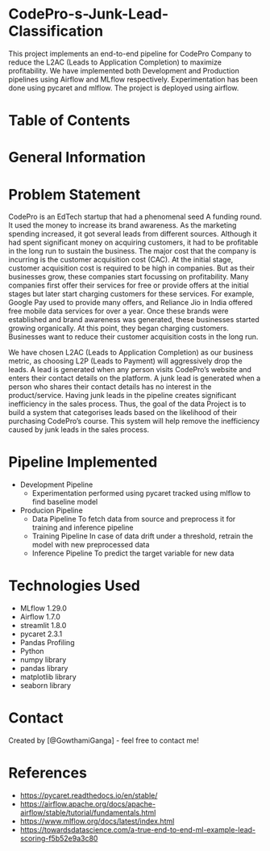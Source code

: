 # CodePro-s-Junk-Lead-Classification
This project implements an end-to-end pipeline for CodePro Company to reduce the L2AC (Leads to Application Completion) to maximize profitability. We have implemented both Development and Production pipelines using Airflow and MLflow respectively. Experimentation has been done using pycaret and mlflow. The project is deployed using airflow.

# Table of Contents
# General Information
# Problem Statement
CodePro is an EdTech startup that had a phenomenal seed A funding round. It used the money to increase its brand awareness. As the marketing spending increased, it got several leads from different sources. Although it had spent significant money on acquiring customers, it had to be profitable in the long run to sustain the business. The major cost that the company is incurring is the customer acquisition cost (CAC). At the initial stage, customer acquisition cost is required to be high in companies. But as their businesses grow, these companies start focussing on profitability. Many companies first offer their services for free or provide offers at the initial stages but later start charging customers for these services. For example, Google Pay used to provide many offers, and Reliance Jio in India offered free mobile data services for over a year. Once these brands were established and brand awareness was generated, these businesses started growing organically. At this point, they began charging customers. Businesses want to reduce their customer acquisition costs in the long run.

We have chosen L2AC (Leads to Application Completion) as our business metric, as choosing L2P (Leads to Payment) will aggressively drop the leads. A lead is generated when any person visits CodePro’s website and enters their contact details on the platform. A junk lead is generated when a person who shares their contact details has no interest in the product/service. Having junk leads in the pipeline creates significant inefficiency in the sales process. Thus, the goal of the data Project is to build a system that categorises leads based on the likelihood of their purchasing CodePro’s course. This system will help remove the inefficiency caused by junk leads in the sales process.

# Pipeline Implemented
- Development Pipeline
   - Experimentation performed using pycaret tracked using mlflow to find baseline model
- Producion Pipeline
  - Data Pipeline
       To fetch data from source and preprocess it for training and inference pipeline
  - Training Pipeline
        In case of data drift under a threshold, retrain the model with new preprocessed data
  - Inference Pipeline
        To predict the target variable for new data

# Technologies Used
- MLflow 1.29.0
- Airflow 1.7.0
- streamlit 1.8.0
- pycaret 2.3.1
- Pandas Profiling 
- Python 
- numpy library 
- pandas library 
- matplotlib library
- seaborn library  

# Contact
Created by [@GowthamiGanga] - feel free to contact me!

# References
- https://pycaret.readthedocs.io/en/stable/
- https://airflow.apache.org/docs/apache-airflow/stable/tutorial/fundamentals.html
- https://www.mlflow.org/docs/latest/index.html
- https://towardsdatascience.com/a-true-end-to-end-ml-example-lead-scoring-f5b52e9a3c80
